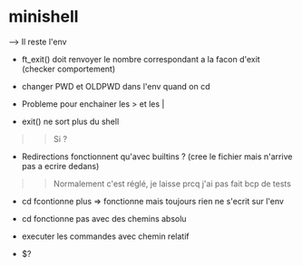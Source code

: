 # minishell

--> Il reste l'env

- ft_exit() doit renvoyer le nombre correspondant a la facon d'exit (checker comportement)

- changer PWD et OLDPWD dans l'env quand on cd

- Probleme pour enchainer les > et les |

- exit() ne sort plus du shell
>> Si ?

- Redirections fonctionnent qu'avec builtins ? (cree le fichier mais n'arrive pas a ecrire dedans)
>> Normalement c'est réglé, je laisse prcq j'ai pas fait bcp de tests

- cd fcontionne plus => fonctionne mais toujours rien ne s'ecrit sur l'env

- cd fonctionne pas avec des chemins absolu

- executer les commandes avec chemin relatif

- $?
